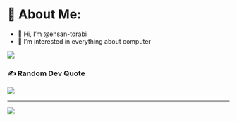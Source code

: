 # 💫 About Me:
- 👋 Hi, I’m @ehsan-torabi
- 👀 I’m interested in everything about computer 
<!-- - 🌱 I’m currently learning Java -->

<!-- - :white_check_mark: Quera Page [Profile](https://quera.org/profile/Eh3anT). -->

![](https://github-readme-stats.vercel.app/api/top-langs/?username=ehsan-torabi&theme=swift&hide_border=true&include_all_commits=true&count_private=true&layout=compact)

### ✍️ Random Dev Quote
![](https://quotes-github-readme.vercel.app/api?type=horizontal&theme=tokyonight)


---
[![](https://visitcount.itsvg.in/api?id=ehsan-torabi&icon=6&color=6)](https://visitcount.itsvg.in)


